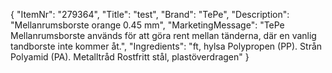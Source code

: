 {
  "ItemNr": "279364",
  "Title": "test",
  "Brand": "TePe",
  "Description": "Mellanrumsborste orange 0.45 mm",
  "MarketingMessage": "TePe Mellanrumsborste används för att göra rent mellan tänderna, där en vanlig tandborste inte kommer åt.",
  "Ingredients": "ft, hylsa Polypropen (PP).  Strån Polyamid (PA). Metalltråd Rostfritt stål, plastöverdragen"
}